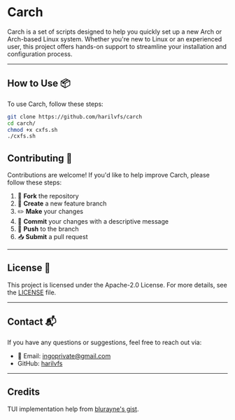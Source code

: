 # Carch

Carch is a set of scripts designed to help you quickly set up a new Arch or Arch-based Linux system. Whether you're new to Linux or an experienced user, this project offers hands-on support to streamline your installation and configuration process.

---

## How to Use 📦

To use Carch, follow these steps:

```bash
git clone https://github.com/harilvfs/carch
cd carch/
chmod +x cxfs.sh
./cxfs.sh
```

## Contributing 🤝

Contributions are welcome! If you'd like to help improve Carch, please follow these steps:

1. 🍴 **Fork** the repository
2. 🌿 **Create** a new feature branch
3. ✏️ **Make** your changes
4. 💬 **Commit** your changes with a descriptive message
5. 🚀 **Push** to the branch
6. 📥 **Submit** a pull request

---

## License 📄

This project is licensed under the Apache-2.0 License. For more details, see the [LICENSE](LICENSE) file.

---

## Contact 📬

If you have any questions or suggestions, feel free to reach out via:

- 📧 Email: [ingoprivate@gmail.com](mailto:ingoprivate@gmail.com)
- GitHub: [harilvfs](https://github.com/harilvfs)

---

## Credits

TUI implementation help from [blurayne's gist](https://gist.github.com/blurayne/f63c5a8521c0eeab8e9afd8baa45c65e).

